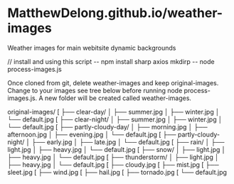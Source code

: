 # MatthewDelong.github.io/weather-images
Weather images for main webitsite dynamic backgrounds

// install and using this script 
-- npm install sharp axios mkdirp
-- node process-images.js


Once cloned from git, delete weather-images and keep original-images. Change to your images see tree below before running node process-images.js. A new folder will be created called weather-images.

original-images/
[ ├── clear-day/
│   ├── summer.jpg
│   ├── winter.jpg
│   └── default.jpg
[ ├── clear-night/
│   ├── summer.jpg
│   ├── winter.jpg
│   └── default.jpg
[ ├── partly-cloudy-day/
│   ├── morning.jpg
│   ├── afternoon.jpg
│   ├── evening.jpg
│   └── default.jpg
[ ├── partly-cloudy-night/
│   ├── early.jpg
│   ├── late.jpg
│   └── default.jpg
[ ├── rain/
│   ├── light.jpg
│   ├── heavy.jpg
│   └── default.jpg
[ ├── snow/
│   ├── light.jpg
│   ├── heavy.jpg
│   └── default.jpg
[ ├── thunderstorm/
│   ├── light.jpg
│   ├── heavy.jpg
│   └── default.jpg
[ ├── cloudy.jpg
[ ├── mist.jpg
[ ├── sleet.jpg
[ ├── wind.jpg
[ ├── hail.jpg
[ ├── tornado.jpg
[ └── default.jpg
